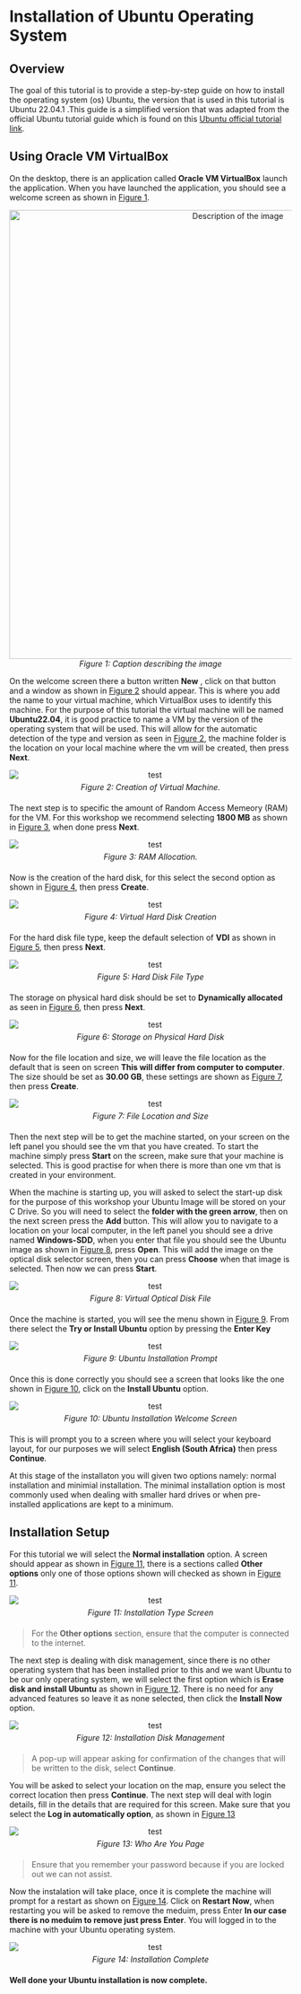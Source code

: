 # Installation of Ubuntu Operating System

## Overview
The goal of this tutorial is to provide a step-by-step guide on how to install the operating system (os) Ubuntu, the version that is used in this tutorial is Ubuntu 22.04.1 .This guide is a simplified version that was adapted from the official Ubuntu tutorial guide which is found on this [Ubuntu official tutorial link](https://ubuntu.com/tutorials/install-ubuntu-desktop#10-complete-the-installation). 

## Using Oracle VM VirtualBox
On the desktop, there is an application called **Oracle VM VirtualBox** launch the application. When you have launched the application, you should see a welcome screen as shown in [Figure 1](#fig1). 

<div align="center">
  <img src="./resources/VMLaunch.PNG" alt="Description of the image" width="800"/>
  <br><em>Figure 1: Caption describing the image</em>
</div>


On the welcome screen there a button written **New** , click on that button and a window as shown in [Figure 2](#fig2) should appear. This is where you add the name to your virtual machine, which VirtualBox uses to identify this machine. For the purpose of this tutorial the virtual machine will be named **Ubuntu22.04**, it is good practice to name a VM by the version of the operating system that will be used. This will allow for the automatic detection of the type and version as seen in [Figure 2](#fig2), the machine folder is the location on your local machine where the vm will be created, then press **Next**.

<div id="fig2" class="img_container" style="text-align: center; margin-bottom: 20px;">
    <img alt="test" src="./resources/VMCreation.PNG" style="display: block; margin-left: auto; margin-right: auto;" title="caption" />
    <span class="img_caption" style="display: block; margin-top: 5px;"><i>Figure 2: Creation of Virtual Machine.</i></span>
</div>

The next step is to specific the amount of Random Access Memeory (RAM) for the VM. For this workshop we recommend selecting **1800 MB** as shown in [Figure 3](#fig3), when done press **Next**.

<div id="fig3" class="img_container" style="text-align: center; margin-bottom: 20px;">
    <img alt="test" src="./resources/VMMemory.PNG" style="display: block; margin-left: auto; margin-right: auto;" title="caption" />
    <span class="img_caption" style="display: block; margin-top: 5px;"><i>Figure 3: RAM Allocation.</i></span>
</div>

Now is the creation of the hard disk, for this select the second option as shown in [Figure 4](#fig4), then press **Create**.

<div id="fig4" class="img_container" style="text-align: center; margin-bottom: 20px;">
    <img alt="test" src="./resources/VMHarddrive.PNG" style="display: block; margin-left: auto; margin-right: auto;" title="caption" />
    <span class="img_caption" style="display: block; margin-top: 5px;"><i>Figure 4: Virtual Hard Disk Creation</i></span>
</div>

For the hard disk file type, keep the default selection of **VDI** as shown in [Figure 5](#fig5), then press **Next**.

<div id="fig5" class="img_container" style="text-align: center; margin-bottom: 20px;">
    <img alt="test" src="./resources/VMHarddriveFileType.PNG" style="display: block; margin-left: auto; margin-right: auto;" title="caption" />
    <span class="img_caption" style="display: block; margin-top: 5px;"><i>Figure 5: Hard Disk File Type </i></span>
</div>

The storage on physical hard disk should be set to **Dynamically allocated** as seen in [Figure 6](#fig6), then press **Next**.

<div id="fig6" class="img_container" style="text-align: center; margin-bottom: 20px;">
    <img alt="test" src="./resources/VMDynamicAllocated.PNG" style="display: block; margin-left: auto; margin-right: auto;" title="caption" />
    <span class="img_caption" style="display: block; margin-top: 5px;"><i>Figure 6: Storage on Physical Hard Disk </i></span>
</div>

Now for the file location and size, we will leave the file location as the default that is seen on screen **This will differ from computer to computer**. The size should be set as **30.00 GB**, these settings are shown as [Figure 7](#fig7), then press **Create**.

<div id="fig7" class="img_container" style="text-align: center; margin-bottom: 20px;">
    <img alt="test" src="./resources/VMFileSize.PNG" style="display: block; margin-left: auto; margin-right: auto;" title="caption" />
    <span class="img_caption" style="display: block; margin-top: 5px;"><i>Figure 7: File Location and Size </i></span>
</div>

Then the next step will be to get the machine started, on your screen on the left panel you should see the vm that you have created. To start the machine simply press **Start** on the screen, make sure that your machine is selected. This is good practise for when there is more than one vm that is created in your environment.

When the machine is starting up, you will asked to select the start-up disk for the purpose of this workshop your Ubuntu Image will be stored on your C Drive. So you will need to select the **folder with the green arrow**, then on the next screen press the **Add** button. This will allow you to navigate to a location on your local computer, in the left panel you should see a drive named **Windows-SDD**, when you enter that file you should see the Ubuntu image as shown in [Figure 8](#fig8), press **Open**. This will add the image on the optical disk selector screen, then you can press **Choose** when that image is selected. Then now we can press **Start**.

<div id="fig8" class="img_container" style="text-align: center; margin-bottom: 20px;">
    <img alt="test" src="./resources/VMOpticalDiskLocation.PNG" style="display: block; margin-left: auto; margin-right: auto;" title="caption" />
    <span class="img_caption" style="display: block; margin-top: 5px;"><i>Figure 8: Virtual Optical Disk File </i></span>
</div>

Once the machine is started, you will see the menu shown in [Figure 9](#fig9). From there select the **Try or Install Ubuntu** option by pressing the **Enter Key**

<div id="fig9" class="img_container" style="text-align: center; margin-bottom: 20px;">
    <img alt="test" src="./resources/VMStart.PNG" style="display: block; margin-left: auto; margin-right: auto;" title="caption" />
    <span class="img_caption" style="display: block; margin-top: 5px;"><i>Figure 9: Ubuntu Installation Prompt </i></span>
</div>

Once this is done correctly you should see a screen that looks like the one shown in [Figure 10](#fig10), click on the **Install Ubuntu** option.

<div id="fig10" class="img_container" style="text-align: center; margin-bottom: 20px;">
    <img alt="test" src="./resources/welcomescreen.PNG" style="display: block; margin-left: auto; margin-right: auto;" title="caption" />
    <span class="img_caption" style="display: block; margin-top: 5px;"><i>Figure 10: Ubuntu Installation Welcome Screen </i></span>
</div>

This is will prompt you to a screen where you will select your keyboard layout, for our purposes we will select **English (South Africa)** then press **Continue**.

At this stage of the installaton you will given two options namely: normal installation and minimial installation. The minimal installation option is most commonly used when dealing with smaller hard drives or when pre-installed applications are kept to a minimum.

## Installation Setup

For this tutorial we will select the **Normal installation** option. A screen should appear as shown in [Figure 11](#fig11), there is a sections called **Other options** only one of those options shown will checked as shown in [Figure 11](#fig11).

<div id="fig11" class="img_container" style="text-align: center; margin-bottom: 20px;">
    <img alt="test" src="./resources/VMUPdates.PNG" style="display: block; margin-left: auto; margin-right: auto;" title="caption" />
    <span class="img_caption" style="display: block; margin-top: 5px;"><i>Figure 11: Installation Type Screen </i></span>
</div>

> For the **Other options** section, ensure that the computer is connected to the internet.

The next step is dealing with disk management, since there is no other operating system that has been installed prior to this and we want Ubuntu to be our only operating system, we will select the first option which is **Erase disk and install Ubuntu** as shown in [Figure 12](#fig12). There is no need for any advanced features so leave it as none selected, then click the **Install Now** option. 

<div id="fig12" class="img_container" style="text-align: center; margin-bottom: 20px;">
    <img alt="test" src="./resources/VMInstallationType.PNG" style="display: block; margin-left: auto; margin-right: auto;" title="caption" />
    <span class="img_caption" style="display: block; margin-top: 5px;"><i>Figure 12: Installation Disk Management </i></span>
</div>

> A pop-up will appear asking for confirmation of the changes that will be written to the disk, select **Continue**.

You will be asked to select your location on the map, ensure you select the correct location then press **Continue**.  The next step will deal with login details, fill in the details that are required for this screen. Make sure that you select the **Log in automatically option**, as shown in [Figure 13](#fig13)

<div id="fig13" class="img_container" style="text-align: center; margin-bottom: 20px;">
    <img alt="test" src="./resources/VMWhoAreYou.PNG" style="display: block; margin-left: auto; margin-right: auto;" title="caption" />
    <span class="img_caption" style="display: block; margin-top: 5px;"><i>Figure 13: Who Are You Page </i></span>
</div>

> Ensure that you remember your password because if you are locked out we can not assist.

Now the instalation will take place, once it is complete the machine will prompt for a restart as shown on [Figure 14](#fig14). Click on **Restart Now**, when restarting you will be asked to remove the meduim, press Enter **In our case there is no meduim to remove just press Enter**. You will logged in to the machine with your Ubuntu operating system.

<div id="fig14" class="img_container" style="text-align: center; margin-bottom: 20px;">
    <img alt="test" src="./resources/VMInstallationComplete.PNG" style="display: block; margin-left: auto; margin-right: auto;" title="caption" />
    <span class="img_caption" style="display: block; margin-top: 5px;"><i>Figure 14: Installation Complete </i></span>
</div>

**Well done your Ubuntu installation is now complete.**